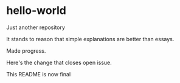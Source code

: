 # hello-world
Just another repository

It stands to reason that simple explanations are better than essays.

Made progress.

Here's the change that closes open issue.

This README is now final
